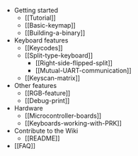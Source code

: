 * Getting started
  * [[Tutorial]]
  * [[Basic-keymap]]
  * [[Building-a-binary]]
* Keyboard features
  * [[Keycodes]]
  * [[Split-type-keyboard]]
    * [[Right-side-flipped-split]]
    * [[Mutual-UART-communication]]
  * [[Keyscan-matrix]]
* Other features
  * [[RGB-feature]]
  * [[Debug-print]]
* Hardware
  * [[Microcontroller-boards]]
  * [[Keyboards-working-with-PRK]]
* Contribute to the Wiki
  * [[README]]
* [[FAQ]]

